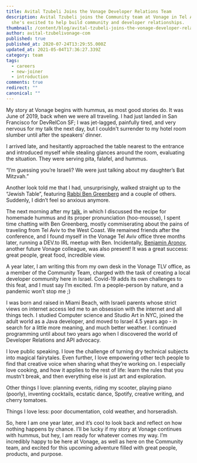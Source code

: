 ```yaml
---
title: Avital Tzubeli Joins the Vonage Developer Relations Team
description: Avital Tzubeli joins the Community team at Vonage in Tel Aviv where
  she's excited to help build community and developer relationships.
thumbnail: /content/blog/avital-tzubeli-joins-the-vonage-developer-relations-team/Blog_Avital-Tzubeli_1200x600.png
author: avital-tzubelivonage-com
published: true
published_at: 2020-07-24T13:29:55.000Z
updated_at: 2021-05-04T17:36:27.339Z
category: team
tags:
  - careers
  - new-joiner
  - introduction
comments: true
redirect: ""
canonical: ""
---
```

My story at Vonage begins with hummus, as most good stories do. 
It was June of 2019, back when we were all traveling. I had just landed in San Francisco for DevRelCon SF; I was jet-lagged, painfully tired, and very nervous for my talk the next day, but I couldn't surrender to my hotel room slumber until after the speakers’ dinner. 

I arrived late, and hesitantly approached the table nearest to the entrance and introduced myself while stealing glances around the room, evaluating the situation. They were serving pita, falafel, and hummus. 

“I’m guessing you’re Israeli? We were just talking about my daughter’s Bat Mitzvah.”

Another look told me that I had, unsurprisingly, walked straight up to the “Jewish Table”, featuring <a href="https://www.nexmo.com/blog/author/ben-greenberg">Rabbi Ben Greenberg</a> and a couple of others. Suddenly, I didn’t feel so anxious anymore. 

The next morning after my <a href="https://www.youtube.com/watch?v=9xiOQQucPY4">talk</a>, in which I discussed the recipe for homemade hummus and its proper pronunciation (hoo-mousse), I spent time chatting with Ben Greenberg, mostly commiserating about the pains of traveling from Tel Aviv to the West Coast. We remained friends after the conference, and I found myself in the Vonage Tel Aviv office three months later, running a DEV.to IRL meetup with Ben. Incidentally, <a href="https://www.nexmo.com/blog/author/benjamin-aronov">Benjamin Aronov</a>, another future Vonage colleague, was also present! It was a great success: great people, great food, incredible view. 

A year later, I am writing this from my own desk in the Vonage TLV office, as a member of the Community Team, charged with the task of creating a local developer community here in Israel. Covid-19 adds its own challenges to this feat, and I must say I’m excited. I’m a people-person by nature, and a pandemic won’t stop me ;) 

I was born and raised in Miami Beach, with Israeli parents whose strict views on internet access led me to an obsession with the internet and all things tech. I studied Computer science and Studio Art in NYC, joined the adult world as a Java developer, and moved to Israel 4.5 years ago - in search for a little more meaning, and much better weather. I continued programming until about two years ago when I discovered the world of Developer Relations and API advocacy. 

I love public speaking. I love the challenge of turning dry technical subjects into magical fairytales. Even further, I love empowering other tech people to find that creative voice when sharing what they’re working on. I especially love cooking, and how it applies to the rest of life: learn the rules that you mustn't break, and then everything else is just art and exploration. 

Other things I love: planning events, riding my scooter, playing piano (poorly), inventing cocktails, ecstatic dance, Spotify, creative writing, and cherry tomatoes. 

Things I love less: poor documentation, cold weather, and horseradish. 

So, here I am one year later, and it’s cool to look back and reflect on how nothing happens by chance. I’ll be lucky if my story at Vonage continues with hummus, but hey, I am ready for whatever comes my way. I’m incredibly happy to be here at Vonage, as well as here on the Community team, and excited for this upcoming adventure filled with great people, products, and purpose. 
